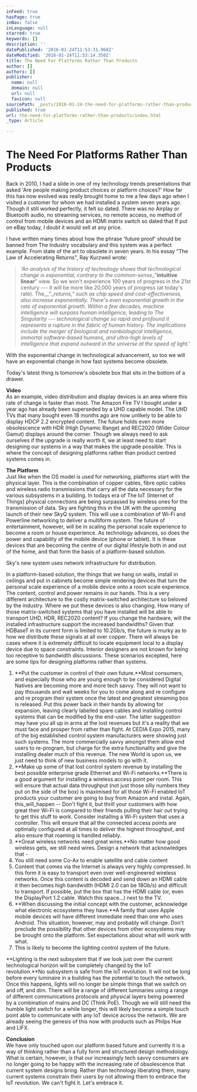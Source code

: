 ```yaml
---
inFeed: true
hasPage: true
inNav: false
inLanguage: null
starred: true
keywords: []
description: ''
datePublished: '2016-01-24T11:53:31.968Z'
dateModified: '2016-01-24T11:53:14.350Z'
title: The Need For Platforms Rather Than Products
author: []
authors: []
publisher:
  name: null
  domain: null
  url: null
  favicon: null
sourcePath: _posts/2016-01-24-the-need-for-platforms-rather-than-products.md
published: true
url: the-need-for-platforms-rather-than-products/index.html
_type: Article

---
```

# The Need For Platforms Rather Than Products

Back in 2010, I had a slide in one of my technology trends presentations that asked 'Are people making product choices or platform choices?' How far this has now evolved was really brought home to me a few days ago when I visited a customer for whom we had installed a system seven years ago. Though it still worked perfectly, it felt so dated. There was no Airplay or Bluetooth audio, no streaming services, no remote access, no method of control from mobile devices and an HDMI matrix switch so dated that If put on eBay today, I doubt it would sell at any price.

I have written many times about how the phrase 'future proof' should be banned from The Industry vocabulary and this system was a perfect example. From state of the art to obsolete in seven years. In his essay "The Law of Accelerating Returns", Ray Kurzweil wrote:

> _'An analysis of the history of technology shows that technological change is exponential, contrary to the common-sense__"__intuitive linear__" view. So we won't experience 100 years of progress in the 21st century --- it will be more like 20,000 years of progress (at today's rate). The__"__returns," such as chip speed and cost-effectiveness, also increase exponentially. There's even exponential growth in the rate of exponential growth. Within a few decades, machine intelligence will surpass human intelligence, leading to The Singularity --- technological change so rapid and profound it represents a rupture in the fabric of human history. The implications include the merger of biological and nonbiological intelligence, immortal software-based humans, and ultra-high levels of intelligence that expand outward in the universe at the speed of light.'_

With the exponential change in technological advancement, so too we will have an exponential change in how fast systems become obsolete.

Today's latest thing is tomorrow's obsolete box that sits in the bottom of a drawer.

**Video**  
As an example, video distribution and display devices is an area where this rate of change is faster than most. The Amazon Fire TV I bought under a year ago has already been superseded by a UHD capable model. The UHD TVs that many bought even 18 months ago are now unlikely to be able to display HDCP 2.2 encrypted content. The future holds even more obsolescence with HDR (High Dynamic Range) and REC2020 (Wider Colour Gamut) displays around the corner. Though we always need to ask ourselves if the upgrade is really worth it, we at least need to start designing our systems in a way that makes the upgrade possible. This is where the concept of designing platforms rather than product centred systems comes in.

**The Platform**  
Just like when the OS model is used for networking, platforms start with the physical layer. This is the combination of copper cables, fibre optic cables and wireless radio transmissions that carry all the data necessary for the various subsystems in a building. In todays era of The IoT (Internet of Things) physical connections are being surpassed by wireless ones for the transmission of data. Sky are fighting this in the UK with the upcoming launch of their new SkyQ system. This will use a combination of Wi-Fi and Powerline networking to deliver a multiform system. The future of entertainment, however, will be in scaling the personal scale experience to become a room or house experience. As technology advances, so does the power and capability of the mobile device (phone or tablet). It is these devices that are becoming the centre of our digital lifestyle both in and out of the home, and that form the basis of a platform-based solution.

Sky's new system uses network infrastructure for distribution.

In a platform-based solution, the things that we hang on walls, install in ceilings and put in cabinets become simple rendering devices that turn the personal scale experience of a mobile device onto a room scale experience. The content, control and power remains in our hands. This is a very different architecture to the costly matrix-switched architecture so beloved by the industry. Where we put these devices is also changing. How many of those matrix-switched systems that you have installed will be able to transport UHD, HDR, REC2020 content? If you change the hardware, will the installed infrastructure support the increased bandwidths? Given that HDBaseT in its current form is limited to 10.2Gb/s, the future is murky as to how we distribute these signals at all over copper. There will always be cases where it is extremely difficult to locate equipment local to a display device due to space constraints. Interior designers are not known for being too receptive to bandwidth discussions. These scenarios excepted, here are some tips for designing platforms rather than systems.

1. **Put the customer in control of their own future.**Most consumers, and especially those who are young enough to be considered Digital Natives are becoming more and more tech savvy. They will not want to pay thousands and wait weeks for you to come along and re configure and re program their system once the latest and greatest streaming box is released. Put this power back in their hands by allowing for expansion, leaving clearly labelled spare cables and installing control systems that can be modified by the end-user. The latter suggestion may have you all up in arms at the lost revenues but it's a reality that we must face and prosper from rather than fight. At CEDIA Expo 2015, many of the big established control system manufacturers were showing just such systems. The more commercially savvy amongst them allow end users to re-program, but charge for the extra functionality and give the installing dealer much of this revenue. The new World is upon us, we just need to think of new business models to go with it.
2. **Make up some of that lost control system revenue by installing the best possible enterprise grade Ethernet and Wi-Fi networks.**There is a good argument for installing a wireless access point per room. This will ensure that actual data throughput (not just those silly numbers they put on the side of the box) is maximised for all those Wi-Fi enabled IoT products your customer are going to buy from Amazon and instal. Again, this_will_happen -- Don't fight it, but thrill your customers with how great their Wi-Fi is compared to their friends pulling their hair out trying to get this stuff to work. Consider installing a Wi-Fi system that uses a controller. This will ensure that all the connected access points are optimally configured at all times to deliver the highest throughput, and also ensure that roaming is handled reliably.
3. **Great wireless networks need great wires.**No matter how good wireless gets, we still need wires. Design a network that acknowledges that -
  1. You still need some Co-Ax to enable satellite and cable content
  2. Content that comes via the Internet is always very highly compressed. In this form it is easy to transport even over well-engineered wireless networks. Once this content is decoded and send down an HDMI cable it then becomes high bandwidth (HDMI 2.0 can be 18Gb/s) and difficult to transport. If possible, put the box that has the HDMI cable (or, even the DisplayPort 1.2 cable. Watch this space...) next to the TV.
4. **When discussing the initial concept with the customer, acknowledge what electronic ecosystems they have.**A family that uses Apple mobile devices will have different immediate need than one who uses Android. This situation, however, may and probably will change. Don't preclude the possibility that other devices from other ecosystems may be brought onto the platform. Set expectations about what will work with what.
5. This is likely to become the lighting control system of the future.

**Lighting is the next subsystem that if we look just over the current technological horizon will be completely changed by the IoT revolution.**No subsystem is safe from the IoT revolution. It will not be long before every luminaire in a building has the potential to touch the network. Once this happens, lights will no longer be simple things that we switch on and off, and dim. There will be a range of different luminaries using a range of different communications protocols and physical layers being powered by a combination of mains and DC (Think PoE). Though we will still need the humble light switch for a while longer, this will likely become a simple touch point able to communicate with any IoT device across the network. We are already seeing the genesis of this now with products such as Philps Hue and LIFX.

**Conclusion**  
We have only touched upon our platform based future and currently it is a way of thinking rather than a fully form and structured design methodology. What is certain, however, is that our increasingly tech savvy consumers are no longer going to be happy with the increasing rate of obsolescence that current system designs bring. Rather than technology liberating them, many current systems constrain their users by not allowing them to embrace the IoT revolution. We can't fight it. Let's embrace it.